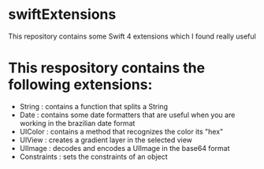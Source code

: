 # swiftExtensions
This repository contains some Swift 4 extensions which I found really useful


# This respository contains the following extensions:
  - String : contains a function that splits a String
  - Date : contains some date formatters that are useful when you are working in the brazilian date format
  - UIColor : contains a method that recognizes the color its "hex"
  - UIView : creates a gradient layer in the selected view
  - UIImage : decodes and encodes a UIImage in the base64 format
  - Constraints : sets the constraints of an object 
